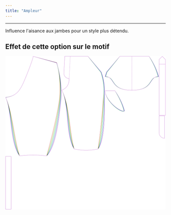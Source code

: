 ```yaml
---
title: "Ampleur"
---
```


---

Influence l'aisance aux jambes pour un style plus détendu.

## Effet de cette option sur le motif

![Cette image montre l'effet de cette option en superposant plusieurs variantes qui ont une valeur différente pour cette option](cornelius_fullness_sample.svg "Effet de cette option sur le motif")
